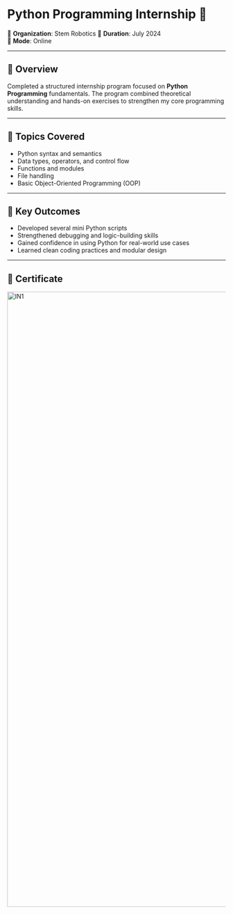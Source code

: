 # Python Programming Internship 🐍

📍 **Organization**: Stem Robotics
📅 **Duration**: July 2024  
🏫 **Mode**: Online

---

## 🚀 Overview

Completed a structured internship program focused on **Python Programming** fundamentals. The program combined theoretical understanding and hands-on exercises to strengthen my core programming skills.

---

## 🔧 Topics Covered

- Python syntax and semantics  
- Data types, operators, and control flow  
- Functions and modules  
- File handling  
- Basic Object-Oriented Programming (OOP)

---

## 🎯 Key Outcomes

- Developed several mini Python scripts  
- Strengthened debugging and logic-building skills  
- Gained confidence in using Python for real-world use cases  
- Learned clean coding practices and modular design

---

## 📄 Certificate

<img width="2000" height="1414" alt="IN1" src="https://github.com/user-attachments/assets/63a31d41-a98e-4a14-8716-db610d4d804c" />
